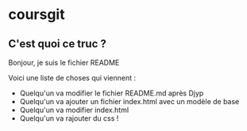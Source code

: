 # coursgit
## C'est quoi ce truc ?
Bonjour, je suis le fichier README

Voici une liste de choses qui viennent :
- Quelqu'un va modifier le fichier README.md après Djyp
- Quelqu'un va ajouter un fichier index.html avec un modèle de base
- Quelqu'un va modifier index.html
- Quelqu'un va rajouter du css !
 
